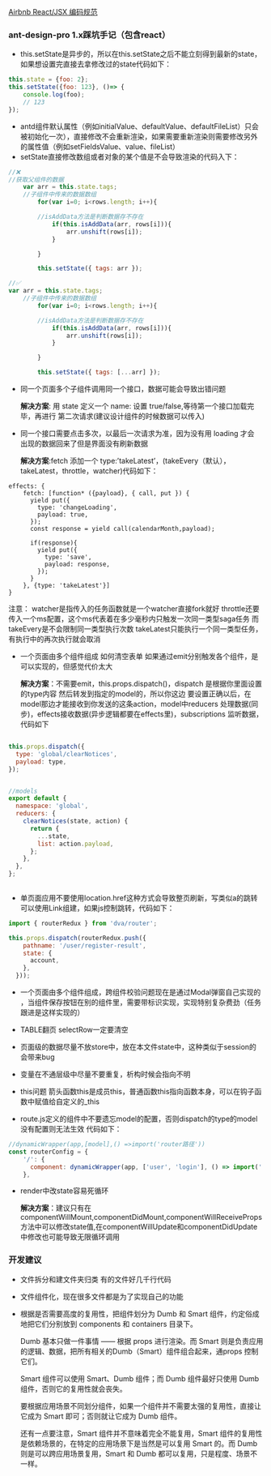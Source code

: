 [Airbnb React/JSX 编码规范](https://github.com/JasonBoy/javascript/blob/master/react/README.md)

### ant-design-pro 1.x踩坑手记（包含react） ###
- this.setState是异步的，所以在this.setState之后不能立刻得到最新的state，如果想设置完直接去拿修改过的state代码如下：
```javascript
this.state = {foo: 2};
this.setState({foo: 123}, ()=> {
    console.log(foo);
    // 123
});
```

- antd组件默认属性（例如initialValue、defaultValue、defaultFileList）只会被初始化一次），直接修改不会重新渲染，如果需要重新渲染则需要修改另外的属性值（例如setFieldsValue、value、fileList）
- setState直接修改数组或者对象的某个值是不会导致渲染的代码入下：
```javascript
//❌
//获取父组件的数据
  	var arr = this.state.tags;
	//子组件中传来的数据数组
        for(var i=0; i<rows.length; i++){

	    //isAddData方法是判断数据存不存在
            if(this.isAddData(arr, rows[i])){
                arr.unshift(rows[i]);
            }

        }

        this.setState({ tags: arr });
```
```javascript
//✅
var arr = this.state.tags;
	//子组件中传来的数据数组
        for(var i=0; i<rows.length; i++){

	    //isAddData方法是判断数据存不存在
            if(this.isAddData(arr, rows[i])){
                arr.unshift(rows[i]);
            }

        }

        this.setState({ tags: [...arr] });
```
- 同一个页面多个子组件调用同一个接口，数据可能会导致出错问题

    **解决方案**: 用 state 定义一个 name: 设置 true/false,等待第一个接口加载完毕，再进行 第二次请求(建议设计组件的时候数据可以传入)
    
- 同一个接口需要点击多次，以最后一次请求为准，因为没有用 loading 才会 出现的数据回来了但是界面没有刷新数据

    **解决方案**:fetch 添加一个 type:’takeLatest’，(takeEvery（默认），takeLatest，throttle，watcher)代码如下：
```
effects: {
    fetch: [function* ({payload}, { call, put }) {
      yield put({
        type: 'changeLoading',
        payload: true,
      });
      const response = yield call(calendarMonth,payload);
      
      if(response){
        yield put({
          type: 'save',
          payload: response,
        });
      }
    }, {type: 'takeLatest'}]
}
```
注意：
watcher是指传入的任务函数就是一个watcher直接fork就好
throttle还要传入一个ms配置，这个ms代表着在多少毫秒内只触发一次同一类型saga任务
而takeEvery是不会限制同一类型执行次数
takeLatest只能执行一个同一类型任务，有执行中的再次执行就会取消

- 一个页面由多个组件组成 如何清空表单
如果通过emit分别触发各个组件，是可以实现的，但感觉代价太大

    **解决方案**：不需要emit，this.props.dispatch()，dispatch 是根据你里面设置的type内容 然后转发到指定的model的，所以你这边 要设置正确以后，在model那边才能接收到你发送的这条action，model中reducers 处理数据(同步)，effects接收数据(异步逻辑都要在effects里)，subscriptions 监听数据，代码如下

```javascript

this.props.dispatch({
  type: 'global/clearNotices',
  payload: type,
});


//models
export default {
  namespace: 'global',
  reducers: {
    clearNotices(state, action) {
      return {
        ...state,
        list: action.payload,
      };
    },
  },
};
  
```

- 单页面应用不要使用location.href这种方式会导致整页刷新，写类似a的跳转可以使用Link组建，如果js控制跳转，代码如下：

```javascript
import { routerRedux } from 'dva/router';

this.props.dispatch(routerRedux.push({
    pathname: '/user/register-result',
    state: {
      account,
    },
  }));
```
- 一个页面由多个组件组成，跨组件校验问题现在是通过Modal弹窗自己实现的 ，当组件保存按钮在别的组件里，需要带标识实现，实现特别复杂费劲（任务跟进是这样实现的）

- TABLE翻页 selectRow一定要清空

- 页面级的数据尽量不放store中，放在本文件state中，这种类似于session的 会带来bug

- 变量在不通层级中尽量不要重复，析构时候会指向不明

- this问题 箭头函数this是成员this，普通函数this指向函数本身，可以在钩子函数中赋值给自定义的_this

- route.js定义的组件中不要遗忘model的配置，否则dispatch的type的model没有配置则无法生效
代码如下：
```javascript
//dynamicWrapper(app,[model],() =>import('router路径'))
const routerConfig = {
    '/': {
      component: dynamicWrapper(app, ['user', 'login'], () => import('../layouts/BasicLayout')),
    },
```

- render中改state容易死循环

     **解决方案**：建议只有在componentWillMount,componentDidMount,componentWillReceiveProps方法中可以修改state值,在componentWillUpdate和componentDidUpdate中修改也可能导致无限循环调用


### 开发建议 ###
- 文件拆分和建文件夹归类 有的文件好几千行代码
- 文件组件化，现在很多文件都是为了实现自己的功能
- 根据是否需要高度的复用性，把组件划分为 Dumb 和 Smart 组件，约定俗成地把它们分别放到 components 和 containers 目录下。
    
    Dumb 基本只做一件事情 —— 根据 props 进行渲染。而 Smart 则是负责应用的逻辑、数据，把所有相关的Dumb（Smart）组件组合起来，通props 控制它们。
    
    Smart 组件可以使用 Smart、Dumb 组件；而 Dumb 组件最好只使用 Dumb 组件，否则它的复用性就会丧失。
    
    要根据应用场景不同划分组件，如果一个组件并不需要太强的复用性，直接让它成为 Smart 即可；否则就让它成为 Dumb 组件。

    还有一点要注意，Smart 组件并不意味着完全不能复用，Smart 组件的复用性是依赖场景的，在特定的应用场景下是当然是可以复用 Smart 的。而 Dumb 则是可以跨应用场景复用，Smart 和 Dumb 都可以复用，只是程度、场景不一样。
    
